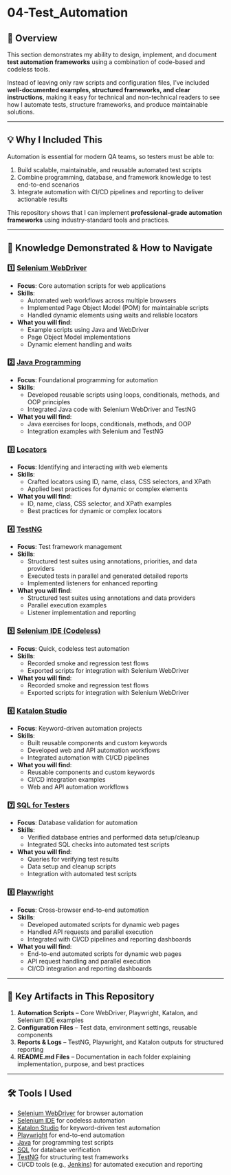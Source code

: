 # 04-Test_Automation

## 📌 Overview  
This section demonstrates my ability to design, implement, and document **test automation frameworks** using a combination of code-based and codeless tools.  

Instead of leaving only raw scripts and configuration files, I’ve included **well-documented examples, structured frameworks, and clear instructions**, making it easy for technical and non-technical readers to see how I automate tests, structure frameworks, and produce maintainable solutions.  

---

## 💡 Why I Included This  
Automation is essential for modern QA teams, so testers must be able to:  
1. Build scalable, maintainable, and reusable automated test scripts  
2. Combine programming, database, and framework knowledge to test end-to-end scenarios  
3. Integrate automation with CI/CD pipelines and reporting to deliver actionable results  

This repository shows that I can implement **professional-grade automation frameworks** using industry-standard tools and practices.  

---

## 🎯 Knowledge Demonstrated & How to Navigate  

### 1️⃣ [Selenium WebDriver](./01-Selenium_WebDriver)  
- **Focus**: Core automation scripts for web applications  
- **Skills**:  
  - Automated web workflows across multiple browsers  
  - Implemented Page Object Model (POM) for maintainable scripts  
  - Handled dynamic elements using waits and reliable locators  
- **What you will find**:  
  - Example scripts using Java and WebDriver  
  - Page Object Model implementations  
  - Dynamic element handling and waits  

### 2️⃣ [Java Programming](./02-Java_Programming)  
- **Focus**: Foundational programming for automation  
- **Skills**:  
  - Developed reusable scripts using loops, conditionals, methods, and OOP principles  
  - Integrated Java code with Selenium WebDriver and TestNG  
- **What you will find**:  
  - Java exercises for loops, conditionals, methods, and OOP  
  - Integration examples with Selenium and TestNG  

### 3️⃣ [Locators](./03-Locators)  
- **Focus**: Identifying and interacting with web elements  
- **Skills**:  
  - Crafted locators using ID, name, class, CSS selectors, and XPath  
  - Applied best practices for dynamic or complex elements  
- **What you will find**:  
  - ID, name, class, CSS selector, and XPath examples  
  - Best practices for dynamic or complex locators  

### 4️⃣ [TestNG](./04-TestNG)  
- **Focus**: Test framework management  
- **Skills**:  
  - Structured test suites using annotations, priorities, and data providers  
  - Executed tests in parallel and generated detailed reports  
  - Implemented listeners for enhanced reporting  
- **What you will find**:  
  - Structured test suites using annotations and data providers  
  - Parallel execution examples  
  - Listener implementation and reporting  

### 5️⃣ [Selenium IDE (Codeless)](./05-Selenium_IDE)  
- **Focus**: Quick, codeless test automation  
- **Skills**:  
  - Recorded smoke and regression test flows  
  - Exported scripts for integration with Selenium WebDriver  
- **What you will find**:  
  - Recorded smoke and regression test flows  
  - Exported scripts for integration with Selenium WebDriver  

### 6️⃣ [Katalon Studio](./06-Katalon_Studio)  
- **Focus**: Keyword-driven automation projects  
- **Skills**:  
  - Built reusable components and custom keywords  
  - Developed web and API automation workflows  
  - Integrated automation with CI/CD pipelines  
- **What you will find**:  
  - Reusable components and custom keywords  
  - CI/CD integration examples  
  - Web and API automation workflows  

### 7️⃣ [SQL for Testers](./07-SQL_For_Testers)  
- **Focus**: Database validation for automation  
- **Skills**:  
  - Verified database entries and performed data setup/cleanup  
  - Integrated SQL checks into automated test scripts  
- **What you will find**:  
  - Queries for verifying test results  
  - Data setup and cleanup scripts  
  - Integration with automated test scripts  

### 8️⃣ [Playwright](./08-Playwright)  
- **Focus**: Cross-browser end-to-end automation  
- **Skills**:  
  - Developed automated scripts for dynamic web pages  
  - Handled API requests and parallel execution  
  - Integrated with CI/CD pipelines and reporting dashboards  
- **What you will find**:  
  - End-to-end automated scripts for dynamic web pages  
  - API request handling and parallel execution  
  - CI/CD integration and reporting dashboards  

---

## 📂 Key Artifacts in This Repository  

1. **Automation Scripts** – Core WebDriver, Playwright, Katalon, and Selenium IDE examples  
2. **Configuration Files** – Test data, environment settings, reusable components  
3. **Reports & Logs** – TestNG, Playwright, and Katalon outputs for structured reporting  
4. **README.md Files** – Documentation in each folder explaining implementation, purpose, and best practices  

---

## 🛠 Tools I Used  
- [Selenium WebDriver](https://www.selenium.dev/) for browser automation  
- [Selenium IDE](https://www.selenium.dev/selenium-ide/) for codeless automation  
- [Katalon Studio](https://www.katalon.com/) for keyword-driven test automation  
- [Playwright](https://playwright.dev/) for end-to-end automation  
- [Java](https://www.java.com/) for programming test scripts  
- [SQL](https://www.w3schools.com/sql/) for database verification  
- [TestNG](https://testng.org/) for structuring test frameworks  
- CI/CD tools (e.g., [Jenkins](https://www.jenkins.io/)) for automated execution and reporting
